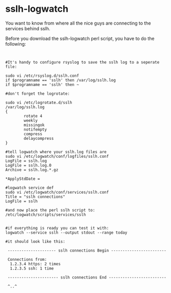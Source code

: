 sslh-logwatch
=============

You want to know from where all the nice guys are connecting to the services behind sslh. 

Before you download the sslh-logwatch perl script, you have to do the following:


<pre lang="bash"><code>

#It's handy to configure rsyslog to save the sslh log to a seperate file: 

sudo vi /etc/rsyslog.d/sslh.conf
if $programname == 'sslh' then /var/log/sslh.log
if $programname == 'sslh' then ~

#don't forget the logrotate:

sudo vi /etc/logrotate.d/sslh
/var/log/sslh.log
{
        rotate 4
        weekly
        missingok
        notifempty
        compress
        delaycompress
}

#tell logwatch where your sslh.log files are 
sudo vi /etc/logwatch/conf/logfiles/sslh.conf
LogFile = sslh.log
LogFile = sslh.log.0
Archive = sslh.log.*.gz

*ApplyStdDate = 

#logwatch service def
sudo vi /etc/logwatch/conf/services/sslh.conf
Title = "sslh connections"
LogFile = sslh

#and now place the perl sslh script to:
/etc/logwatch/scripts/services/sslh


#if everything is ready you can test it with:
logwatch --service sslh --output stdout --range today

#it should look like this: 

 --------------------- sslh connections Begin ------------------------ 

 Connections from:
  1.2.3.4 https: 2 times
  1.2.3.5 ssh: 1 time

 ---------------------- sslh connections End ------------------------- 
 
 ^..^
</code></pre>

